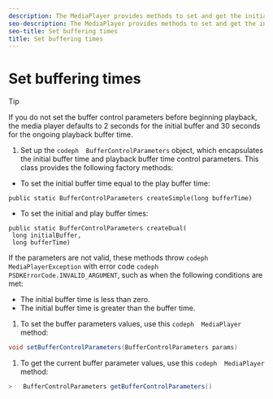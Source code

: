 ```yaml
---
description: The MediaPlayer provides methods to set and get the initial buffering time and playback buffering time.
seo-description: The MediaPlayer provides methods to set and get the initial buffering time and playback buffering time.
seo-title: Set buffering times
title: Set buffering times
---
```


# Set buffering times

>[!TIP]
>
>If you do not set the buffer control parameters before beginning playback, the media player defaults to 2 seconds for the initial buffer and 30 seconds for the ongoing playback buffer time.
>1. Set up the `codeph  BufferControlParameters` object, which encapsulates the initial buffer time and playback buffer time control parameters.
>   This class provides the following factory methods:
>* To set the initial buffer time equal to the play buffer time:
>  ```
>  public static BufferControlParameters createSimple(long bufferTime)
>  ```
>  
>* To set the initial and play buffer times:
>  ```
>  public static BufferControlParameters createDual( 
>   long initialBuffer, 
>   long bufferTime)
>  ```
>  
>   
>   If the parameters are not valid, these methods throw `codeph  MediaPlayerException` with error code `codeph  PSDKErrorCode.INVALID_ARGUMENT`, such as when the following conditions are met:
>* The initial buffer time is less than zero.
>* The initial buffer time is greater than the buffer time.
>   
>   
>   
>1. To set the buffer parameters values, use this `codeph  MediaPlayer` method:
>   ```java
>   void setBufferControlParameters(BufferControlParameters params)
>   ```
>   
>   
>1. To get the current buffer parameter values, use this `codeph  MediaPlayer` method:
>   ```java
>   >   BufferControlParameters getBufferControlParameters() 
>   
>   ```
>   
>   
>   
